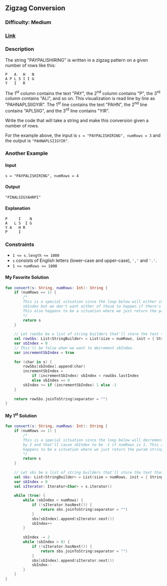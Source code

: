 ## Zigzag Conversion
### Difficulty: Medium
### [Link](https://leetcode.com/problems/zigzag-conversion/)

### Description

The string "PAYPALISHIRING" is written in a zigzag pattern on a given number of rows like this:
```
P   A   H   N
A P L S I I G
Y   I   R
```

The 1<sup>st</sup> column contains the text "PAY", the 2<sup>nd</sup> column contains "P", the 3<sup>rd</sup> column contains "ALI", and so on. This visualization is read line by line as "PAHNAPLSIIGYIR". The 1<sup>st</sup> line contains the text "PAHN", the 2<sup>nd</sup> line contains "APLSIIG", and the 3<sup>rd</sup> line contains "YIR".

Write the code that will take a string and make this conversion given a number of rows.

For the example above, the input is `s = "PAYPALISHIRING", numRows = 3` and the output is `"PAHNAPLSIIGYIR"`.

### Another Example

#### Input
`s = "PAYPALISHIRING", numRows = 4`

#### Output
`"PINALSIGYAHRPI"`

#### Explanation

```
P     I    N
A   L S  I G
Y A   H R
P     I
```

### Constraints

- `1 <= s.length <= 1000`
- `s` consists of English letters (lower-case and upper-case), `','` and `'.'`.
- `1 <= numRows <= 1000`

#### My Favorite Solution

```kotlin
fun convert(s: String, numRows: Int): String {
    if (numRows == 1) {
        /*
        This is a special situation since the loop below will either increment or decrement
        sbIndex but we don't want either of those to happen if there's only 1 row.
        This also happens to be a situation where we just return the param string.
        */
        return s
    }
    
    // Let rowSbs be a list of string builders that'll store the text that'll go in each row.
    val rowSbs: List<StringBuilder> = List(size = numRows, init = { StringBuilder() })
    var sbIndex = 0
    // This'll be false when we want to decrement sbIndex.
    var incrementSbIndex = true
    
    for (char in s) {
        rowSbs[sbIndex].append(char)
        incrementSbIndex =
            if (incrementSbIndex) sbIndex < rowSbs.lastIndex
            else sbIndex == 0
        sbIndex += if (incrementSbIndex) 1 else -1
    }
    
    return rowSbs.joinToString(separator = "")
}
```

#### My 1<sup>st</sup> Solution

```kotlin
fun convert(s: String, numRows: Int): String {
    if (numRows == 1) {
        /*
        This is a special situation since the loop below will decrement sbIndex
        by 2 and that'll cause sbIndex to be -1 if numRows is 1. This also
        happens to be a situation where we just return the param string.
        */
        return s
    }
    
    // Let sbs be a list of string builders that'll store the text that'll go in each row.
    val sbs: List<StringBuilder> = List(size = numRows, init = { StringBuilder() })
    var sbIndex = 0
    val sIterator: Iterator<Char> = s.iterator()
    
    while (true) {
        while (sbIndex < numRows) {
            if (!sIterator.hasNext()) {
                return sbs.joinToString(separator = "")
            }
            sbs[sbIndex].append(sIterator.next())
            sbIndex++
        }
        
        sbIndex -= 2
        while (sbIndex > 0) {
            if (!sIterator.hasNext()) {
                return sbs.joinToString(separator = "")
            }
            sbs[sbIndex].append(sIterator.next())
            sbIndex--
        }
    }
}
```